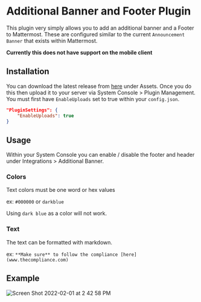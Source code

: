 # Additional Banner and Footer Plugin

This plugin very simply allows you to add an additional banner and a Footer to Mattermost. These are configured similar to the current `Announcement Banner` that exists within Mattermost.

**Currently this does not have support on the mobile client**

## Installation

You can download the latest release from [here](https://github.com/coltoneshaw/Mattermost-Plugin-Footer-and-Banner/releases) under Assets. Once you do this then upload it to your server via System Console > Plugin Management. You must first have `EnableUploads` set to true within your `config.json`.

```json
"PluginSettings": {
    "EnableUploads": true
}
```

## Usage
Within your System Console you can enable / disable the footer and header under Integrations > Additional Banner.

### Colors
Text colors must be one word or hex values

ex: `#000000` or `darkblue`

Using `dark blue` as a color will not work.

### Text
The text can be formatted with markdown.

ex: `**Make sure** to follow the compliance [here](www.thecompliance.com)`

## Example


![Screen Shot 2022-02-01 at 2 42 58 PM](https://user-images.githubusercontent.com/46071821/152039634-48ea7f64-1e78-43bc-a63e-a84009a2442a.png)

